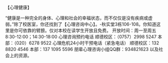 【心理健康】
 
“健康是一种完全的身体、心理和社会的幸福状态，而不仅仅是没有疾病或虚弱。”除了校医室，你还找到了【心理咨询中心】。-秋实堂3栋106-108。你知道这里是你可依靠的臂膀。仅对本校在读学生开放且免费。
开放时间：周一至周五8:30-12:00；14:30-18:00
心理咨询预约电话
顺德校区：（0757）2998 5247
本部：（020）6278 9522
心理危机24小时干预电话（紧急电话）
顺德校区：132 8820 4546
本部：137 1095 5596
朋辈心理咨询小组QQ群：934821623
以及社会上的资源。
